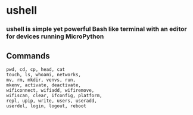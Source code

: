 # ushell
### ushell is simple yet powerful Bash like terminal with an editor for devices running MicroPython

## Commands
```
pwd, cd, cp, head, cat
touch, ls, whoami, networks,
mv, rm, mkdir, venvs, run,  
mkenv, activate, deactivate, 
wificonnect, wifiadd, wifiremove,
wifiscan, clear, ifconfig, platform, 
repl, upip, write, users, useradd,
userdel, login, logout, reboot
```
